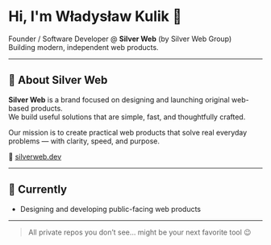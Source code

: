 # Hi, I'm Władysław Kulik 👋

Founder / Software Developer @ **Silver Web** (by Silver Web Group)  
Building modern, independent web products.

---

## 🧩 About Silver Web

**Silver Web** is a brand focused on designing and launching original web-based products.  
We build useful solutions that are simple, fast, and thoughtfully crafted.

Our mission is to create practical web products that solve real everyday problems — with clarity, speed, and purpose.

🔗 [silverweb.dev](https://silverweb.dev)

---

## 🚀 Currently

- Designing and developing public-facing web products

---

> All private repos you don’t see… might be your next favorite tool 😉
